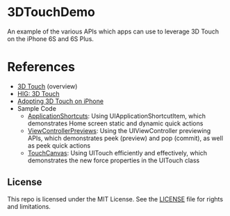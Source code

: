 # 3DTouchDemo

An example of the various APIs which apps can use to leverage 3D Touch on the iPhone 6S and 6S Plus.

# References

* [3D Touch](https://developer.apple.com/ios/3d-touch/) (overview)
* [HIG: 3D Touch](https://developer.apple.com/library/prerelease/ios/documentation/UserExperience/Conceptual/MobileHIG/3DTouch.html#//apple_ref/doc/uid/TP40006556-CH71)
* [Adopting 3D Touch on iPhone](https://developer.apple.com/library/prerelease/ios/documentation/UserExperience/Conceptual/Adopting3DTouchOniPhone/)
* Sample Code
  * [ApplicationShortcuts](https://developer.apple.com/library/prerelease/ios/samplecode/ApplicationShortcuts/Introduction/Intro.html#//apple_ref/doc/uid/TP40016545): Using UIApplicationShortcutItem, which demonstrates Home screen static and dynamic quick actions
  * [ViewControllerPreviews](https://developer.apple.com/library/prerelease/ios/samplecode/ViewControllerPreviews/Introduction/Intro.html#//apple_ref/doc/uid/TP40016546): Using the UIViewController previewing APIs, which demonstrates peek (preview) and pop (commit), as well as peek quick actions
  * [TouchCanvas](https://developer.apple.com/library/prerelease/ios/samplecode/TouchCanvas/Introduction/Intro.html#//apple_ref/doc/uid/TP40016561): Using UITouch efficiently and effectively, which demonstrates the new force properties in the UITouch class

## License

This repo is licensed under the MIT License. See the [LICENSE](LICENSE.md) file for rights and limitations.
